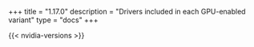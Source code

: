 +++
title = "1.17.0"
description = "Drivers included in each GPU-enabled variant"
type = "docs"
+++

{{< nvidia-versions >}}
